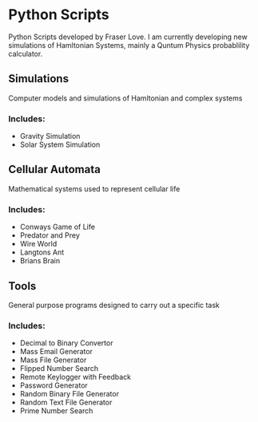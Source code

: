 # Python Scripts
Python Scripts developed by Fraser Love. I am currently developing new simulations of Hamltonian Systems, mainly a Quntum Physics probablility calculator.

## Simulations
Computer models and simulations of Hamltonian and complex systems
  
### Includes:

- Gravity Simulation
- Solar System Simulation
   
## Cellular Automata
Mathematical systems used to represent cellular life
  
### Includes:

- Conways Game of Life
- Predator and Prey
- Wire World
- Langtons Ant
- Brians Brain
    
## Tools
General purpose programs designed to carry out a specific task
  
### Includes:

- Decimal to Binary Convertor
- Mass Email Generator
- Mass File Generator
- Flipped Number Search
- Remote Keylogger with Feedback
- Password Generator
- Random Binary File Generator
- Random Text File Generator
- Prime Number Search
   
